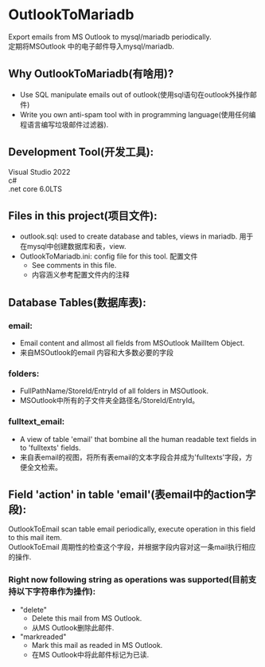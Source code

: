 ﻿# OutlookToMariadb

Export emails from MS Outlook to mysql/mariadb periodically.  
定期将MSOutlook 中的电子邮件导入mysql/mariadb.  

## Why OutlookToMariadb(有啥用)?
- Use SQL manipulate emails out of outlook(使用sql语句在outlook外操作邮件)  
- Write you own anti-spam tool with in programming language(使用任何编程语言编写垃圾邮件过滤器).

## Development Tool(开发工具):  
Visual Studio 2022  
c#  
.net core 6.0LTS  

## Files in this project(项目文件):  
- outlook.sql: used to create database and tables, views in mariadb. 用于在mysql中创建数据库和表，view.  
- OutlookToMariadb.ini: config file for this tool. 配置文件  
    - See comments in this file.
    - 内容涵义参考配置文件内的注释  

## Database Tables(数据库表):  
### email: 
- Email content and allmost all fields from MSOutlook MailItem Object.   
- 来自MSOutlook的email 内容和大多数必要的字段  
### folders:  
- FullPathName/StoreId/EntryId of all folders in MSOutlook.  
- MSOutlook中所有的子文件夹全路径名/StoreId/EntryId。
### fulltext_email: 
- A view of table 'email' that bombine all the human readable text fields in to 'fulltexts' fields.  
- 来自表email的视图，将所有表email的文本字段合并成为'fulltexts'字段，方便全文检索。   


## Field 'action' in table 'email'(表email中的action字段):  
OutlookToEmail scan table email periodically, execute operation in this field to this mail item.  
OutlookToEmail 周期性的检查这个字段，并根据字段内容对这一条mail执行相应的操作.  

### Right now following string as operations was supported(目前支持以下字符串作为操作):
- "delete"
    - Delete this mail from MS Outlook.  
    - 从MS Outlook删除此邮件.  
- "markreaded"
    - Mark this mail as readed in  MS Outlook.  
    - 在MS Outlook中将此邮件标记为已读.  


